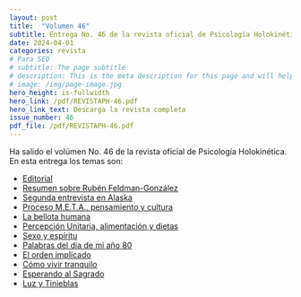 ```yaml
---
layout: post
title:  "Volumen 46"
subtitle: Entrega No. 46 de la revista oficial de Psicología Holokinética
date: 2024-04-01
categories: revista
# Para SEO
# subtitle: The page subtitle
# description: This is the meta description for this page and will help it appear in search engines
# image: /img/page-image.jpg
hero_height: is-fullwidth
hero_link: /pdf/REVISTAPH-46.pdf
hero_link_text: Descarga la revista completa
issue_number: 46
pdf_file: /pdf/REVISTAPH-46.pdf
---
```


Ha salido el volúmen No. 46 de la revista oficial de Psicología Holokinética. 
En esta entrega los temas son:


- [Editorial](/pdf/REVISTAPH-46.pdf#page=4)
- [Resumen sobre Rubén Feldman-González](/pdf/REVISTAPH-46.pdf#page=5)
- [Segunda entrevista en Alaska](/pdf/REVISTAPH-46.pdf#page=7)
- [Proceso M.E.T.A., pensamiento y cultura](/pdf/REVISTAPH-46.pdf#page=20)
- [La bellota humana](/pdf/REVISTAPH-46.pdf#page=29)
- [Percepción Unitaria, alimentación y dietas](/pdf/REVISTAPH-46.pdf#page=31)
- [Sexo y espíritu](/pdf/REVISTAPH-46.pdf#page=32)
- [Palabras del día de mi año 80](/pdf/REVISTAPH-46.pdf#page=34)
- [El orden implicado](/pdf/REVISTAPH-46.pdf#page=35)
- [Cómo vivir tranquilo](/pdf/REVISTAPH-46.pdf#page=37)
- [Esperando al Sagrado](/pdf/REVISTAPH-46.pdf#page=39)
- [Luz y Tinieblas](/pdf/REVISTAPH-46.pdf#page=43)
